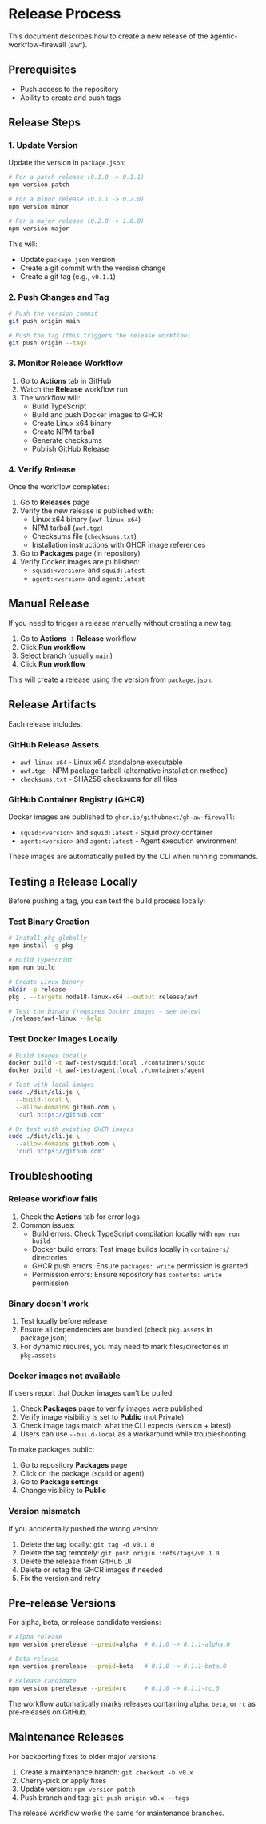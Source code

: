 # Release Process

This document describes how to create a new release of the agentic-workflow-firewall (awf).

## Prerequisites

- Push access to the repository
- Ability to create and push tags

## Release Steps

### 1. Update Version

Update the version in `package.json`:

```bash
# For a patch release (0.1.0 -> 0.1.1)
npm version patch

# For a minor release (0.1.1 -> 0.2.0)
npm version minor

# For a major release (0.2.0 -> 1.0.0)
npm version major
```

This will:
- Update `package.json` version
- Create a git commit with the version change
- Create a git tag (e.g., `v0.1.1`)

### 2. Push Changes and Tag

```bash
# Push the version commit
git push origin main

# Push the tag (this triggers the release workflow)
git push origin --tags
```

### 3. Monitor Release Workflow

1. Go to **Actions** tab in GitHub
2. Watch the **Release** workflow run
3. The workflow will:
   - Build TypeScript
   - Build and push Docker images to GHCR
   - Create Linux x64 binary
   - Create NPM tarball
   - Generate checksums
   - Publish GitHub Release

### 4. Verify Release

Once the workflow completes:

1. Go to **Releases** page
2. Verify the new release is published with:
   - Linux x64 binary (`awf-linux-x64`)
   - NPM tarball (`awf.tgz`)
   - Checksums file (`checksums.txt`)
   - Installation instructions with GHCR image references
3. Go to **Packages** page (in repository)
4. Verify Docker images are published:
   - `squid:<version>` and `squid:latest`
   - `agent:<version>` and `agent:latest`

## Manual Release

If you need to trigger a release manually without creating a new tag:

1. Go to **Actions** → **Release** workflow
2. Click **Run workflow**
3. Select branch (usually `main`)
4. Click **Run workflow**

This will create a release using the version from `package.json`.

## Release Artifacts

Each release includes:

### GitHub Release Assets
- `awf-linux-x64` - Linux x64 standalone executable
- `awf.tgz` - NPM package tarball (alternative installation method)
- `checksums.txt` - SHA256 checksums for all files

### GitHub Container Registry (GHCR)
Docker images are published to `ghcr.io/githubnext/gh-aw-firewall`:
- `squid:<version>` and `squid:latest` - Squid proxy container
- `agent:<version>` and `agent:latest` - Agent execution environment

These images are automatically pulled by the CLI when running commands.

## Testing a Release Locally

Before pushing a tag, you can test the build process locally:

### Test Binary Creation

```bash
# Install pkg globally
npm install -g pkg

# Build TypeScript
npm run build

# Create Linux binary
mkdir -p release
pkg . --targets node18-linux-x64 --output release/awf

# Test the binary (requires Docker images - see below)
./release/awf-linux --help
```

### Test Docker Images Locally

```bash
# Build images locally
docker build -t awf-test/squid:local ./containers/squid
docker build -t awf-test/agent:local ./containers/agent

# Test with local images
sudo ./dist/cli.js \
  --build-local \
  --allow-domains github.com \
  'curl https://github.com'

# Or test with existing GHCR images
sudo ./dist/cli.js \
  --allow-domains github.com \
  'curl https://github.com'
```

## Troubleshooting

### Release workflow fails

1. Check the **Actions** tab for error logs
2. Common issues:
   - Build errors: Check TypeScript compilation locally with `npm run build`
   - Docker build errors: Test image builds locally in `containers/` directories
   - GHCR push errors: Ensure `packages: write` permission is granted
   - Permission errors: Ensure repository has `contents: write` permission

### Binary doesn't work

1. Test locally before release
2. Ensure all dependencies are bundled (check `pkg.assets` in package.json)
3. For dynamic requires, you may need to mark files/directories in `pkg.assets`

### Docker images not available

If users report that Docker images can't be pulled:

1. Check **Packages** page to verify images were published
2. Verify image visibility is set to **Public** (not Private)
3. Check image tags match what the CLI expects (version + latest)
4. Users can use `--build-local` as a workaround while troubleshooting

To make packages public:
1. Go to repository **Packages** page
2. Click on the package (squid or agent)
3. Go to **Package settings**
4. Change visibility to **Public**

### Version mismatch

If you accidentally pushed the wrong version:

1. Delete the tag locally: `git tag -d v0.1.0`
2. Delete the tag remotely: `git push origin :refs/tags/v0.1.0`
3. Delete the release from GitHub UI
4. Delete or retag the GHCR images if needed
5. Fix the version and retry

## Pre-release Versions

For alpha, beta, or release candidate versions:

```bash
# Alpha release
npm version prerelease --preid=alpha  # 0.1.0 -> 0.1.1-alpha.0

# Beta release
npm version prerelease --preid=beta   # 0.1.0 -> 0.1.1-beta.0

# Release candidate
npm version prerelease --preid=rc     # 0.1.0 -> 0.1.1-rc.0
```

The workflow automatically marks releases containing `alpha`, `beta`, or `rc` as pre-releases on GitHub.

## Maintenance Releases

For backporting fixes to older major versions:

1. Create a maintenance branch: `git checkout -b v0.x`
2. Cherry-pick or apply fixes
3. Update version: `npm version patch`
4. Push branch and tag: `git push origin v0.x --tags`

The release workflow works the same for maintenance branches.
